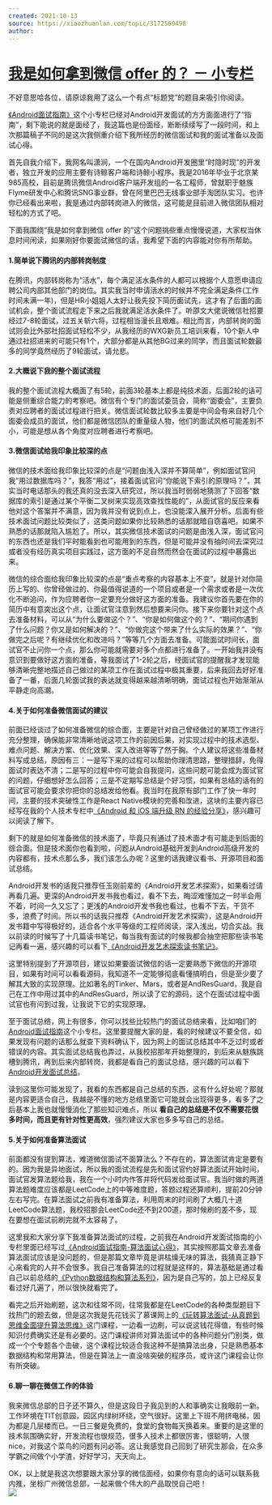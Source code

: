 ```yaml
---
created: 2021-10-13
source: https://xiaozhuanlan.com/topic/3172560498
author: 
---
```


# [我是如何拿到微信 offer 的？ － 小专栏](https://xiaozhuanlan.com/topic/3172560498)


不好意思哈各位，请原谅我用了这么一个有点“标题党”的题目来吸引你阅读。

[《Android面试指南》](https://xiaozhuanlan.com/android-interview)这个小专栏已经对Android开发面试的方方面面进行了“指南”，剩下能说的就是面经了，我这篇也是份面经，断断续续写了一段时间，和上次那篇稿子不同的是这次我侧重介绍下我所经历的微信面试和我的面试准备以及面试心得。

首先自我介绍下，我网名叫潇涧，一个在国内Android开发圈里“时隐时现”的开发者，独立开发的应用主要有诗鲸客户端和诗鲸小程序。我是2016年毕业于北京某985高校，目前是腾讯微信Android客户端开发组的一名工程师，曾就职于魅族Flyme研发中心和腾讯SNG事业群，曾在阿里巴巴无线事业部手淘团队实习。也许你已经看出来啦，我是通过内部转岗进入的微信，这可能是目前进入微信团队相对轻松的方式了吧。

下面我围绕“我是如何拿到微信 offer 的”这个问题挑些重点慢慢说道，大家权当休息时间闲读，如果刚好你要面试微信的话，我希望下面的内容能对你有所帮助。

#### 1.简单说下腾讯的内部转岗制度

在腾讯，内部转岗称为“活水”，每个满足活水条件的人都可以根据个人意愿申请应聘公司内部其他部门的岗位。其实我当时申请活水的时候并不完全满足条件(工作时间未满一年)，但是HR小姐姐人太好让我先投下简历面试先，这才有了后面的面试机会，整个面试流程走下来之后我就满足活水条件了。听邵文大佬说微信社招要经过7-8轮面试，过五关斩六将，过程相当漫长且艰难。相比而言，内部转岗的面试则会比外部社招面试轻松不少，从我经历的WXG新员工培训来看，10个新人中通过社招进来的可能只有1个，大部分都是从其他BG过来的同学，而且面试轮数最多的同学竟然经历了9轮面试，请允悲。

#### 2.大概说下我的整个面试流程

我的整个面试流程大概面了有5轮，前面3轮基本上都是纯技术面，后面2轮的话可能是侧重综合能力的考察吧。微信有个专门的面试委员会，简称“面委会”，主要负责对应聘者的面试过程进行把关。微信面试轮数比较多主要是中间会有来自好几个面委会成员的面试，他们都是微信团队的重量级人物，他们的面试风格可能差别不小，可能是想从各个角度对应聘者进行考察吧。

#### 3.微信面试给我印象比较深的点

微信的技术面给我印象比较深的点是“问题由浅入深并不算简单”，例如面试官问我“用过数据库吗？”，我答“用过”，接着面试官问“你能说下索引的原理吗？”，其实当时电话那头的我还真的没去深入研究过，所以我当时弱弱地猜测了下回答“数据库的索引是通过某个平衡二叉树来实现高效查找性能的”，从面试官的反应来看他对这个答案并不满意，因为我并没有说到点上，也没能深入展开分析。后面有些技术面试问题比较类似了，这类问题如果你比较熟悉的话那就暗自窃喜吧，如果不熟悉的话那就陷入尴尬了。所以，其实微信技术面试的问题是由浅入深，面试官问的东西也还是我们平时能看到也可能用到的东西，但是可能并没有抽时间去深究过或者没有经历真实项目实践过，这方面的不足自然而然会在面试的过程中暴露出来。

微信的综合面给我印象比较深的点是“重点考察的内容基本上不变”，就是针对你简历上写的、你曾经做过的、你最值得说道的一个项目或者是一个需求或者是一次优化不断追问，作为应聘者你一定要充分做好这方面的准备。我建议你首先要在你的简历中有意突出这个点，让面试官注意到然后想要来问你。接下来你要针对这个点去准备材料，可以从“为什么要做这个？”、“你是如何做这个的？”、“期间你遇到了什么问题？你又是如何解决的？”、“你做完这个带来了什么实际的效果？”、“你做完之后呢？有继续优化和改进吗？”等等几个方面去准备。可能面试时间长，面试官不止问你一个点，那么你可能就需要对多个点都进行准备了。一开始我并没有意识到要做好这方面的准备，等我面试了1-2轮之后，经面试官的提醒我才发现能够清晰完整地描述自己做过的某项工作在面试过程中极其重要，后来我回去好好准备了一番，后面几轮面试我的表达就变得越来越清晰明确，面试过程也开始渐渐从平静走向高潮。

#### 4.关于如何准备微信面试的建议

前面已经谈过了如何准备微信的综合面，主要是针对自己曾经做过的某项工作进行充分整理，确保能非常清晰地说这项工作的前因后果，对实现过程中的技术选型、难点问题、解决方案、优化效果、深入改进等等了然于胸。个人建议将这些准备材料写成总结，原因有三：一是写下来的过程可以帮助你理清思路，整理措辞，免得面试时表达不清；二是写的过程中你可能会自我提问，这些问题可能会成为面试官的问题，仔细想好怎么回答；三是不定期写总结是个好习惯，如果有总结的话有的面试官可能会要求你把你的总结发给他看。我当时在我原有部门工作了快一年时间，主要的技术突破性工作是React Native模块的完善和改进，这块的主要内容已经写在我的个人技术专栏中[《Android 和 iOS 端升级 RN 的经验分享》](https://xiaozhuanlan.com/topic/0518627394)，感兴趣可以阅读了解下。

剩下的就是如何准备微信的技术面了，毕竟只有通过了技术面才有可能走到后面的综合面。但是技术面你也看到啦，问题从Android基础开发到Android高级开发的内容都有，技术点那么多，我们该怎么办呢？这里的话我建议看书、开源项目和面试总结。

Android开发书的话我只推荐任玉刚前辈的《Android开发艺术探索》，如果看过请再看几遍。更深的Android开发书我也看过，看不下去，晦涩难懂加之一时半会用不着，时间一久又忘了；更浅的Android开发书我也看过，也看不下去，干货不多，浪费了时间。所以书的话我只推荐《Android开发艺术探索》，这是Android开发书籍中写得极好的，适合各个水平等级的工程师阅读，深入浅出，切合实战。我以前读的时候写了十几篇读书笔记，每当我有面试的时候我都会抽空把那些读书笔记再看一遍，感兴趣的可以看下[《Android开发艺术探索读书笔记》](https://hujiaweibujidao.github.io/blog/2015/12/05/art-of-android-development-reading-notes/)。

这里特别提到了开源项目，建议如果要面试微信的话一定要熟悉下微信的开源项目，如果有时间可以看看源码，我知道不一定能够彻底看懂搞明白，但是至少要了解其大致的实现原理。比如著名的Tinker、Mars，或者是AndResGuard，我是自己在工作中用过其中的AndResGuard，所以读了它的源码，这个在面试过程中面试官也有问到过我，让我说下它的实现原理。

至于面试总结，网上有很多，你可以找些比较热门的面试总结来看，比如咱们的[Android面试指南](https://xiaozhuanlan.com/android-interview)这个小专栏。这里要提醒大家的是，看的时候建议不要全信，如果发现有问题的话那么就查下资料确认下，因为网上的面试总结其中不乏过时或者错误的内容。其实面试总结我也弄过，从我校招那年开始整理的，到后来从魅族跳槽到腾讯，再到后来内部转岗，我都是看自己的面试总结，感兴趣的可以看下[Android开发面试总结](https://github.com/hujiaweibujidao/AndroidInterviews)。

读到这里你可能发现了，我看的东西都是自己总结的东西，这有什么好处呢？那就是内容更适合自己，我越是不懂的地方总结里面它可能就会出现得更多，看多了之后基本上我也就慢慢消化了那些知识难点，所以 **看自己的总结是不仅不需要花很多时间，而且更有针对性更高效**，强烈建议大家也多多写自己的总结。

#### 5.关于如何准备算法面试

前面都没有提到算法，难道微信面试不面算法么？不存在的，算法面试肯定是要有的。因为我是异地面试，所以我的面试流程是先和面试官约好算法面试开始时间，面试官发算法题给我，我在一个小时内作答并将代码发给面试官。我当时做的两道算法题难度应该都是LeetCode上的中等难度题，答题过程还算顺利，提前20分钟左右写完。在算法面试之前我有准备算法，利用周末的时间刷了大概几十道LeetCode算法题，我校招那会LeetCode还不到200道，那时候刷的差不多，现在要想在面试前刷完就不太容易了。

这里我和大家分享下我准备算法面试的过程，之前我在Android开发面试指南的小专栏里面已经写过[《Android面试指南-算法面试心得》](https://xiaozhuanlan.com/topic/1932587460)，其实按照那篇文章去准备算法面试应该是没问题的，但是那篇文章毕竟是讲枯燥无味的算法，我猜真正静下心来看完的人并不会很多。我自己准备算法的过程就是这样的，算法基础是通过看自己以前总结的[《Python数据结构和算法系列》](https://hujiaweibujidao.github.io/python/)，因为是自己写的，加上已经反复看过好几遍了，所以很快就看完了。

看完之后开始刷题，这次和往常不同，往常我都是在LeetCode的各种类型题目下找热门的题去做，但是这次我是先花钱买了慕课网上的[《玩转算法面试-从真题到思维全面提升算法思维》](https://coding.imooc.com/class/82.html)这门课程，一边看一边刷，可以说这钱花得值，有些时候知识付费确实还是有必要的。这门课程讲师对算法面试中的各种问题分门别类，做成一个个专题各个击破，这个课程比较适合我这种不是搞算法出身，只是熟悉基本数据结构和常用算法，但是在算法上一直没啥突破的程序员，或许这门课程会让你有所突破。

#### 6.聊一聊在微信工作的体验

我来微信总部的日子还不算久，但是这段日子我见到的人和事确实让我眼前一新。工作环境在TIT创意园，园区内绿树环绕，空气很好。这里上下班不用挤电梯，因为都是几层楼而已。一日三餐是免费的，食堂的食物每天换着来。重要的是这里的技术氛围确实好，开发流程也很规范，很多人技术上都很厉害，很聪明，人很nice，对我这个菜鸟的问题有问必答。这让我感觉自己回到了研究生那会，在众多学霸之间做个小学渣，好好学习，天天向上。

OK，以上就是我这次想要跟大家分享的微信面经，如果你有意向的话可以联系我内推，坐标广州微信总部，一起来做个伟大的产品取悦自己吧！  
![](https://images.xiaozhuanlan.com/photo/2018/030cfdb56039e3b31352636c70ef9103.jpg)

